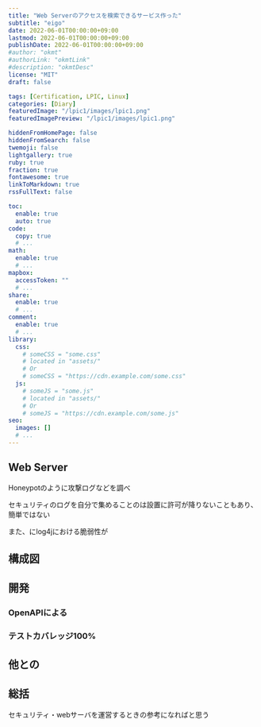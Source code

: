 ```yaml
---
title: "Web Serverのアクセスを検索できるサービス作った"
subtitle: "eigo"
date: 2022-06-01T00:00:00+09:00
lastmod: 2022-06-01T00:00:00+09:00
publishDate: 2022-06-01T00:00:00+09:00
#author: "okmt"
#authorLink: "okmtLink"
#description: "okmtDesc"
license: "MIT"
draft: false

tags: [Certification, LPIC, Linux]
categories: [Diary]
featuredImage: "/lpic1/images/lpic1.png"
featuredImagePreview: "/lpic1/images/lpic1.png"

hiddenFromHomePage: false
hiddenFromSearch: false
twemoji: false
lightgallery: true
ruby: true
fraction: true
fontawesome: true
linkToMarkdown: true
rssFullText: false

toc:
  enable: true
  auto: true
code:
  copy: true
  # ...
math:
  enable: true
  # ...
mapbox:
  accessToken: ""
  # ...
share:
  enable: true
  # ...
comment:
  enable: true
  # ...
library:
  css:
    # someCSS = "some.css"
    # located in "assets/"
    # Or
    # someCSS = "https://cdn.example.com/some.css"
  js:
    # someJS = "some.js"
    # located in "assets/"
    # Or
    # someJS = "https://cdn.example.com/some.js"
seo:
  images: []
  # ...
---
```


## Web Server

Honeypotのように攻撃ログなどを調べ

セキュリティのログを自分で集めることのは設置に許可が降りないこともあり、簡単ではない

また、にlog4jにおける脆弱性が


## 構成図



## 開発

### OpenAPIによる

### テストカバレッジ100%


## 他との

## 総括

セキュリティ・webサーバを運営するときの参考になればと思う
